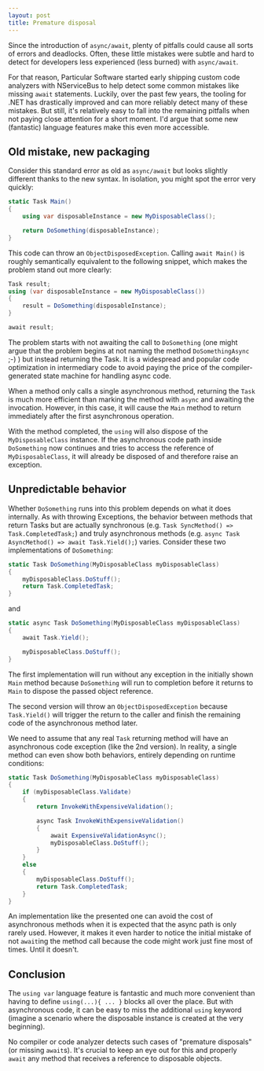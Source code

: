 ```yaml
---
layout: post
title: Premature disposal
---
```


Since the introduction of `async/await`, plenty of pitfalls could cause all sorts of errors and deadlocks. Often, these little mistakes were subtle and hard to detect for developers less experienced (less burned) with `async/await`.

For that reason, Particular Software started early shipping custom code analyzers with NServiceBus to help detect some common mistakes like missing `await` statements. Luckily, over the past few years, the tooling for .NET has drastically improved and can more reliably detect many of these mistakes. But still, it's relatively easy to fall into the remaining pitfalls when not paying close attention for a short moment. I'd argue that some new (fantastic) language features make this even more accessible.

## Old mistake, new packaging

Consider this standard error as old as `async/await` but looks slightly different thanks to the new syntax. In isolation, you might spot the error very quickly:

```csharp
static Task Main()
{
    using var disposableInstance = new MyDisposableClass();

    return DoSomething(disposableInstance);
}
```

This code can throw an `ObjectDisposedException`. Calling `await Main()` is roughly semantically equivalent to the following snippet, which makes the problem stand out more clearly:

```csharp
Task result;
using (var disposableInstance = new MyDisposableClass())
{
    result = DoSomething(disposableInstance);
}

await result;
```

The problem starts with not awaiting the call to `DoSomething` (one might argue that the problem begins at not naming the method `DoSomethingAsync` ;-) ) but instead returning the Task. It is a widespread and popular code optimization in intermediary code to avoid paying the price of the compiler-generated state machine for handling async code.

When a method only calls a single asynchronous method, returning the `Task` is much more efficient than marking the method with `async` and awaiting the invocation. However, in this case, it will cause the `Main` method to return immediately after the first asynchronous operation.

With the method completed, the `using` will also dispose of the `MyDisposableClass` instance. If the asynchronous code path inside `DoSomething` now continues and tries to access the reference of `MyDisposableClass`, it will already be disposed of and therefore raise an exception.

## Unpredictable behavior

Whether `DoSomething` runs into this problem depends on what it does internally. As with throwing Exceptions, the behavior between methods that return Tasks but are actually synchronous (e.g. `Task SyncMethod() => Task.CompletedTask;`) and truly asynchronous methods (e.g. `async Task AsyncMethod() => await Task.Yield();`) varies. Consider these two implementations of `DoSomething`:

```csharp
static Task DoSomething(MyDisposableClass myDisposableClass)
{
    myDisposableClass.DoStuff();
    return Task.CompletedTask;
}
```

and

```csharp
static async Task DoSomething(MyDisposableClass myDisposableClass)
{
    await Task.Yield();

    myDisposableClass.DoStuff();
}
```

The first implementation will run without any exception in the initially shown `Main` method because `DoSomething` will run to completion before it returns to `Main` to dispose the passed object reference.

The second version will throw an `ObjectDisposedException` because `Task.Yield()` will trigger the return to the caller and finish the remaining code of the asynchronous method later.

We need to assume that any real `Task` returning method will have an asynchronous code exception (like the 2nd version). In reality, a single method can even show both behaviors, entirely depending on runtime conditions:

```csharp
static Task DoSomething(MyDisposableClass myDisposableClass)
{
    if (myDisposableClass.Validate)
    {
        return InvokeWithExpensiveValidation();

        async Task InvokeWithExpensiveValidation()
        {
            await ExpensiveValidationAsync();
            myDisposableClass.DoStuff();
        }
    }
    else
    {
        myDisposableClass.DoStuff();
        return Task.CompletedTask;
    }
}
```

An implementation like the presented one can avoid the cost of asynchronous methods when it is expected that the async path is only rarely used. However, it makes it even harder to notice the initial mistake of not `await`ing the method call because the code might work just fine most of times. Until it doesn't.

## Conclusion

The `using var` language feature is fantastic and much more convenient than having to define `using(...){ ... }` blocks all over the place. But with asynchronous code, it can be easy to miss the additional `using` keyword (imagine a scenario where the disposable instance is created at the very beginning).

No compiler or code analyzer detects such cases of "premature disposals" (or missing `await`s). It's crucial to keep an eye out for this and properly `await` any method that receives a reference to disposable objects.
